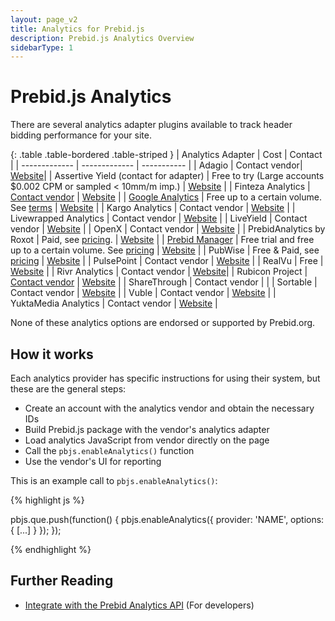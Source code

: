 ```yaml
---
layout: page_v2
title: Analytics for Prebid.js
description: Prebid.js Analytics Overview
sidebarType: 1
---
```




# Prebid.js Analytics

There are several analytics adapter plugins available to track header bidding performance for your site.

{: .table .table-bordered .table-striped }
| Analytics Adapter                                                | Cost | Contact |
| -------------                                                    | ------------- | ----------- |
| Adagio                                                           | Contact vendor| [Website](https://adagio.io)|
| Assertive Yield (contact for adapter) | Free to try (Large accounts $0.002 CPM or sampled < 10mm/m imp.) | [Website](https://yield.assertcom.de) |
| Finteza Analytics | <a href="mailto: support@finteza.com">Contact vendor</a> | [Website](https://www.finteza.com/) |
| [Google Analytics]({{site.baseurl}}/overview/ga-analytics.html) | Free up to a certain volume. See [terms](https://www.google.com/analytics/terms/)  | [Website](https://www.google.com/analytics) |
| Kargo Analytics                                                  | Contact vendor | [Website](https://kargo.com/) |
| Livewrapped Analytics                                            | Contact vendor | [Website](https://livewrapped.com/) |
| LiveYield | Contact vendor | [Website](https://www.pubocean.com/liveyield) |
| OpenX | Contact vendor | [Website](https://www.openx.com/publishers/header-bidding/) |
| PrebidAnalytics by Roxot                                         | Paid, see [pricing](http://prebidanalytics.com/#pricing). | [Website](http://prebidanalytics.com/overview-examples) |
| [Prebid Manager](http://prebidmanager.com/) | Free trial and free up to a certain volume. See [pricing](http://prebidmanager.com/#pricing) | [Website](http://prebidmanager.com/) |
| PubWise                                                          | Free & Paid, see [pricing](https://pubwise.io/pricing/)  | [Website](https://pubwise.io/pubwise/) |
| PulsePoint                                                       | Contact vendor | [Website](https://www.pulsepoint.com/) |
| RealVu                                                           | Free  | [Website](https://www.realvu.com/rvaa/) |
| Rivr Analytics                                                   | Contact vendor | [Website](https://www.rivr.ai/)|
| Rubicon Project | <a href="mailto: sales@rubiconproject.com">Contact vendor</a> | [Website](https://rubiconproject.com/header-bidding-for-publishers/) |
| ShareThrough                                                     | Contact vendor | |
| Sortable | Contact vendor | [Website](https://www.sortable.com) |
| Vuble                                                            | Contact vendor | [Website](https://vuble.tv/us/prebid/) |
| YuktaMedia Analytics                                             | Contact vendor | [Website](https://yuktamedia.com/publishers/prebid/) | 

None of these analytics options are endorsed or supported by Prebid.org.

## How it works

Each analytics provider has specific instructions for using their system, but these are the general steps:

* Create an account with the analytics vendor and obtain the necessary IDs
* Build Prebid.js package with the vendor's analytics adapter
* Load analytics JavaScript from vendor directly on the page
* Call the `pbjs.enableAnalytics()` function
* Use the vendor's UI for reporting

This is an example call to `pbjs.enableAnalytics()`:

{% highlight js %}

pbjs.que.push(function() {
    pbjs.enableAnalytics({
        provider: 'NAME',
        options: {
            [...]
        }
    });
});

{% endhighlight %}

## Further Reading

- [Integrate with the Prebid Analytics API]({{site.baseurl}}/dev-docs/integrate-with-the-prebid-analytics-api.html) (For developers)


